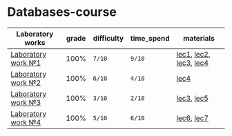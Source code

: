 # Databases-course
|Laboratory works|grade|difficulty|time_spend|materials|
|-|-|-|-|-|
|[Laboratory work №1](./lab1)|100%|`7/10`|`9/10`|[lec1](./lectures/lec1.pdf), [lec2](./lectures/lec2.pdf), [lec3](./lectures/lec3.pdf), [lec4](./lectures/lec4.pdf)|
|[Laboratory work №2](./lab2)|100%|`6/10`|`4/10`|[lec4](./lectures/lec4.pdf)|
|[Laboratory work №3](./lab3)|100%|`3/10`|`2/10`|[lec3](./lectures/lec3.pdf), [lec5](./lectures/lec5.pdf)|
|[Laboratory work №4](./lab4)|100%|`5/10`|`6/10`|[lec6](./lectures/lec6.pdf), [lec7](./lectures/lec7.pdf)|
